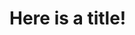 # Here is a title!

<definition object="rat"></definition>
<definition object="love"></definition>
<definition object="math"></definition>
<slider></slider>
